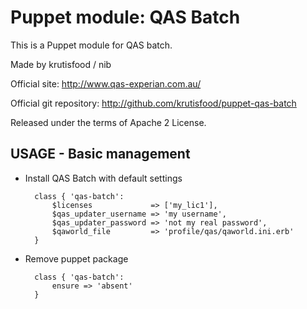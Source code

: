 # Puppet module: QAS Batch

This is a Puppet module for QAS batch.

Made by krutisfood / nib

Official site: http://www.qas-experian.com.au/

Official git repository: http://github.com/krutisfood/puppet-qas-batch

Released under the terms of Apache 2 License.

## USAGE - Basic management

* Install QAS Batch with default settings

        class { 'qas-batch': 
            $licenses             => ['my_lic1'],
            $qas_updater_username => 'my username',
            $qas_updater_password => 'not my real password',
            $qaworld_file         => 'profile/qas/qaworld.ini.erb' 
        }

* Remove puppet package

        class { 'qas-batch':
            ensure => 'absent'
        }

